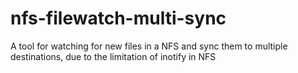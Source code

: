 # nfs-filewatch-multi-sync
A tool for watching for new files in a NFS and sync them to multiple destinations, due to the limitation of inotify in NFS
